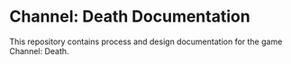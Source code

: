 # Channel: Death Documentation
This repository contains process and design documentation for the game Channel: Death.
